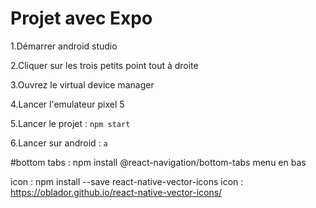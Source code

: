 # Projet avec Expo

1.Démarrer android studio

2.Cliquer sur les trois petits point tout à droite

3.Ouvrez le virtual device manager

4.Lancer l'emulateur pixel 5

5.Lancer le projet : `npm start`

6.Lancer sur android : `a`



#bottom tabs : npm install @react-navigation/bottom-tabs
menu en bas


icon : npm install --save react-native-vector-icons
icon : https://oblador.github.io/react-native-vector-icons/

